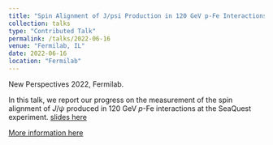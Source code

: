 ```yaml
---
title: "Spin Alignment of J/psi Production in 120 GeV p-Fe Interactions"
collection: talks
type: "Contributed Talk"
permalink: /talks/2022-06-16
venue: "Fermilab, IL"
date: 2022-06-16
location: "Fermilab"
---
```

New Perspectives 2022, Fermilab.<br />

In this talk, we report our progress on the measurement of the spin alignment of $J/\psi$ produced in 120 GeV $p$-Fe interactions at the SeaQuest experiment. [slides here](https://indico.fnal.gov/event/53945/contributions/243340/attachments/156231/203773/jpsi_alignment_Abinash.pdf)

 [More information here](https://indico.fnal.gov/event/53945/)
